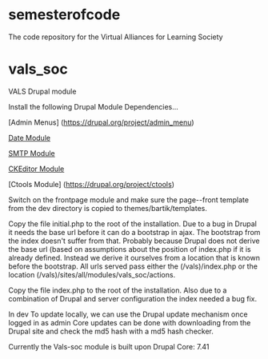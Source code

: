 # semesterofcode
The code repository for the Virtual Alliances for Learning Society

vals_soc
========

VALS Drupal module

Install the following Drupal Module Dependencies...

[Admin Menus] (https://drupal.org/project/admin_menu)

[Date Module](https://drupal.org/project/date)

[SMTP Module](https://drupal.org/project/smtp)

[CKEditor Module](https://drupal.org/project/ckeditor)

[Ctools Module] (https://drupal.org/project/ctools)

Switch on the frontpage module and make sure the page--front template from the dev directory is copied to themes/bartik/templates.

Copy the file initial.php to the root of the installation. Due to a bug in Drupal it needs the base url before it can 
do a bootstrap in ajax. The bootstrap from the index doesn't suffer from that. Probably because Drupal does not derive
the base url (based on assumptions about the position of index.php if it is already defined. Instead we derive it ourselves
from a location that is known before the bootstrap. All urls served pass either the (/vals)/index.php or the location (/vals)/sites/all/modules/vals_soc/actions.

Copy the file index.php to the root of the installation. Also due to a combination of Drupal and server configuration
the index needed a bug fix.

In dev
To update locally, we can use the Drupal update mechanism once logged in as admin
Core updates can be done with downloading from the Drupal site and check the md5 hash with a 
md5 hash checker.

Currently the Vals-soc module is built upon Drupal Core: 7.41

